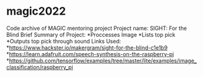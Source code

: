 # magic2022
Code archive of MAGIC mentoring project
Project name: SIGHT: For the Blind
Brief Summary of Project:
*Proccesses Image
*Lists top pick
*Outputs top pick through sound
Links Used: 
*https://www.hackster.io/makergram/sight-for-the-blind-c1e1b9
*https://learn.adafruit.com/speech-synthesis-on-the-raspberry-pi
*https://github.com/tensorflow/examples/tree/master/lite/examples/image_classification/raspberry_pi
